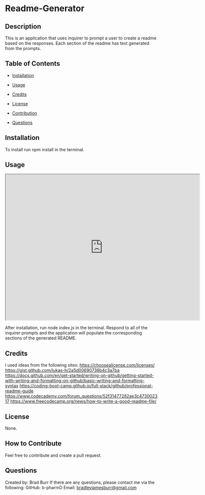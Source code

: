 # Readme-Generator

## Description

This is an application that uses inquirer to prompt a user to create a readme based on the responses. Each section of the readme has text generated from the prompts.

## Table of Contents 

- [Installation](#installation)
- [Usage](#usage)

- [Credits](#credits)
- [License](#license)
- [Contribution](#how-to-contribute)
- [Questions](#questions)

## Installation

To install run npm install in the terminal.

## Usage

<iframe src="https://drive.google.com/file/d/1glG6sb_o5nJnxeq4aCmr2y_KjsdBhKu8/preview" width="640" height="480"></iframe>

After installation, run node index.js in the terminal. Respond to all of the inquirer prompts and the application will populate the corresponding sections of the generated README.

## Credits

I used ideas from the following sites:
https://choosealicense.com/licenses/
https://gist.github.com/lukas-h/2a5d00690736b4c3a7ba
https://docs.github.com/en/get-started/writing-on-github/getting-started-with-writing-and-formatting-on-github/basic-writing-and-formatting-syntax
https://coding-boot-camp.github.io/full-stack/github/professional-readme-guide
https://www.codecademy.com/forum_questions/52f31477282ae3c473002317
https://www.freecodecamp.org/news/how-to-write-a-good-readme-file/

## License

None.

## How to Contribute

Feel free to contribute and create a pull request.

## Questions
Created by: Brad Burr
If there are any questions, please contact me via the following:
GitHub: b-pharmD
Email: bradleyjamesburr@gmail.com
